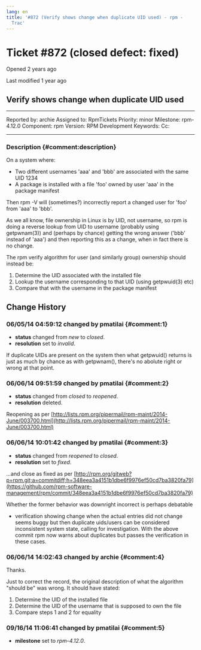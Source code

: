 ```yaml
---
lang: en
title: '#872 (Verify shows change when duplicate UID used) - rpm -
  Trac'
---
```


Ticket \#872 (closed defect: fixed)
===================================

Opened 2 years ago

Last modified 1 year ago

Verify shows change when duplicate UID used
-------------------------------------------

  -------------- -------- -------------- -----------------
  Reported by:   archie   Assigned to:   RpmTickets
  Priority:      minor    Milestone:     rpm-4.12.0
  Component:     rpm      Version:       RPM Development
  Keywords:               Cc:            
                                         
  -------------- -------- -------------- -----------------

### Description {#comment:description}

On a system where:

-   Two different usernames \'aaa\' and \'bbb\' are associated with the
    same UID 1234
-   A package is installed with a file \'foo\' owned by user \'aaa\' in
    the package manifest

Then rpm -V will (sometimes?) incorrectly report a changed user for
\'foo\' from \'aaa\' to \'bbb\'.

As we all know, file ownership in Linux is by UID, not username, so rpm
is doing a reverse lookup from UID to username (probably using
getpwnam(3)) and (perhaps by chance) getting the wrong answer (\'bbb\'
instead of \'aaa\') and then reporting this as a change, when in fact
there is no change.

The rpm verify algorithm for user (and similarly group) ownership should
instead be:

1.  Determine the UID associated with the installed file
2.  Lookup the username corresponding to that UID (using getpwuid(3)
    etc)
3.  Compare that with the username in the package manifest

Change History
--------------

### 06/05/14 04:59:12 changed by pmatilai {#comment:1}

-   **status** changed from *new* to *closed*.
-   **resolution** set to *invalid*.

If duplicate UIDs are present on the system then what getpwuid() returns
is just as much by chance as with getpwnam(), there\'s no abolute right
or wrong at that point.

### 06/06/14 09:51:59 changed by pmatilai {#comment:2}

-   **status** changed from *closed* to *reopened*.
-   **resolution** deleted.

Reopening as per
[http://lists.rpm.org/pipermail/rpm-maint/2014-June/003700.html](http://lists.rpm.org/pipermail/rpm-maint/2014-June/003700.html)

### 06/06/14 10:01:42 changed by pmatilai {#comment:3}

-   **status** changed from *reopened* to *closed*.
-   **resolution** set to *fixed*.

\...and close as fixed as per
[http://rpm.org/gitweb?p=rpm.git;a=commitdiff;h=348eea3a4151b1dbe6f9976ef50cd7ba3820fa79](https://github.com/rpm-software-management/rpm/commit/348eea3a4151b1dbe6f9976ef50cd7ba3820fa79)

Whether the former behavior was downright incorrect is perhaps debatable
- verification showing change when the actual entries did not change
seems buggy but then duplicate uids/users can be considered inconsistent
system state, calling for investigation. With the above commit rpm now
warns about duplicates but passes the verification in these cases.

### 06/06/14 14:02:43 changed by archie {#comment:4}

Thanks.

Just to correct the record, the original description of what the
algorithm \"should be\" was wrong. It should have stated:

1.  Determine the UID of the installed file
2.  Determine the UID of the username that is supposed to own the file
3.  Compare steps 1 and 2 for equality

### 09/16/14 11:06:41 changed by pmatilai {#comment:5}

-   **milestone** set to *rpm-4.12.0*.
